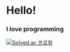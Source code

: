 # Hello!

### I love programming

[![Solved.ac 프로필](http://mazassumnida.wtf/api/v2/generate_badge?boj=scean)](https://solved.ac/scean)
